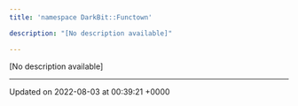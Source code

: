 ```yaml
---
title: 'namespace DarkBit::Functown'

description: "[No description available]"

---
```







[No description available]






-------------------------------

Updated on 2022-08-03 at 00:39:21 +0000